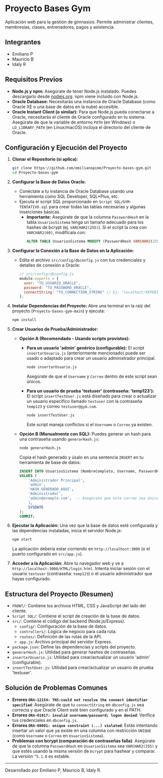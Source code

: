 # Proyecto Bases Gym

Aplicación web para la gestión de gimnasios. Permite administrar clientes, membresías, clases, entrenadores, pagos y asistencia.

## Integrantes

*   Emiliano P
*   Mauricio B
*   Idaly R

## Requisitos Previos

*   **Node.js y npm:** Asegúrate de tener Node.js instalado. Puedes descargarlo desde [nodejs.org](https://nodejs.org/). npm viene incluido con Node.js.
*   **Oracle Database:** Necesitarás una instancia de Oracle Database (como Oracle XE o una base de datos en la nube) accesible.
*   **Oracle Instant Client (o similar):** Para que Node.js pueda conectarse a Oracle, necesitarás el cliente de Oracle configurado en tu sistema. Asegúrate de que la variable de entorno `PATH` (en Windows) o `LD_LIBRARY_PATH` (en Linux/macOS) incluya el directorio del cliente de Oracle.

## Configuración y Ejecución del Proyecto

1.  **Clonar el Repositorio (si aplica):**
    ```bash
    git clone https://github.com/emilianopime/Proyecto-bases-gym.git
    cd Proyecto-bases-gym
    ```

2.  **Configurar la Base de Datos Oracle:**
    *   Conéctate a tu instancia de Oracle Database usando una herramienta como SQL Developer, SQL*Plus, etc.
    *   Ejecuta el script SQL proporcionado en `Script SQL/GYM-TENTATIVO.sql` para crear todas las tablas necesarias y algunas inserciones básicas.
        *   **Importante:** Asegúrate de que la columna `PasswordHash` en la tabla `UsuariosSistema` tenga un tamaño adecuado para los hashes de bcrypt (ej. `VARCHAR2(255)`). Si el script la crea con `VARCHAR2(60)`, modifícala con:
            ```sql
            ALTER TABLE UsuariosSistema MODIFY (PasswordHash VARCHAR2(255));
            ```

3.  **Configurar la Conexión a la Base de Datos en la Aplicación:**
    *   Edita el archivo `src/config/dbconfig.js` con tus credenciales y detalles de conexión a Oracle:
        ```javascript
        // src/config/dbconfig.js
        module.exports = {
          user: "TU_USUARIO_ORACLE",
          password: "TU_PASSWORD_ORACLE",
          connectString: "TU_CONNECTION_STRING" // Ej: "localhost/XEPDB1" o "hostname:port/service_name"
        };
        ```

4.  **Instalar Dependencias del Proyecto:**
    Abre una terminal en la raíz del proyecto (`Proyecto-bases-gym-main`) y ejecuta:
    ```bash
    npm install
    ```

5.  **Crear Usuarios de Prueba/Administrador:**
    *   **Opción A (Recomendado - Usando scripts provistos):**
        *   **Para un usuario 'admin' genérico (configurable):**
            El script `insertarUsuario.js` (anteriormente mencionado) puede ser usado o adaptado para crear un usuario administrador principal.
            ```bash
            node insertarUsuario.js 
            ```
            Asegúrate de que el `Username` y `Correo` dentro de este script sean únicos.

        *   **Para un usuario de prueba 'testuser' (contraseña: 'temp123'):**
            El script `insertTestUser.js` está diseñado para crear o actualizar un usuario específico llamado `testuser` con la contraseña `temp123` y correo `testuser@gym.com`.
            ```bash
            node insertTestUser.js
            ```
            Este script maneja conflictos si el `Username` o `Correo` ya existen.

    *   **Opción B (Manualmente con SQL):**
        Puedes generar un hash para una contraseña usando `generarHash.js`:
        ```bash
        node generarHash.js
        ```
        Copia el hash generado y úsalo en una sentencia `INSERT` en tu herramienta de base de datos:
        ```sql
        INSERT INTO UsuariosSistema (NombreCompleto, Username, PasswordHash, Rol, Correo, Activo, FechaCreacion) 
        VALUES (
            'Administrador Principal', 
            'admin', 
            'HASH_GENERADO_AQUI', 
            'Administrador', 
            'admin@example.com',  -- Asegúrate que este correo sea único
            1, 
            SYSDATE
        );
        COMMIT;
        ```

6.  **Ejecutar la Aplicación:**
    Una vez que la base de datos esté configurada y las dependencias instaladas, inicia el servidor Node.js:
    ```bash
    npm start
    ```
    La aplicación debería estar corriendo en `http://localhost:3000` (o el puerto configurado en `src/app.js`).

7.  **Acceder a la Aplicación:**
    Abre tu navegador web y ve a `http://localhost:3000/HTML/login.html`.
    Intenta iniciar sesión con el usuario `testuser` (contraseña: `temp123`) o el usuario administrador que hayas configurado.

## Estructura del Proyecto (Resumen)

*   `FRONT/`: Contiene los archivos HTML, CSS y JavaScript del lado del cliente.
*   `Script SQL/`: Contiene el script de creación de la base de datos.
*   `src/`: Contiene el código del backend (Node.js/Express).
    *   `config/`: Configuración de la base de datos.
    *   `controllers/`: Lógica de negocio para cada ruta.
    *   `routes/`: Definición de las rutas de la API.
    *   `app.js`: Archivo principal del servidor Express.
*   `package.json`: Define las dependencias y scripts del proyecto.
*   `generarHash.js`: Utilidad para generar hashes de contraseñas.
*   `insertarUsuario.js`: Utilidad para crear/actualizar un usuario 'admin' (configurable).
*   `insertTestUser.js`: Utilidad para crear/actualizar un usuario de prueba 'testuser'.

## Solución de Problemas Comunes

*   **Errores `ORA-12154: TNS:could not resolve the connect identifier specified`**: Asegúrate de que tu `connectString` en `dbconfig.js` sea correcta y que Oracle Client esté bien configurado y en el PATH.
*   **Errores `ORA-01017: invalid username/password; logon denied`**: Verifica tus credenciales en `dbconfig.js`.
*   **Errores `ORA-00001: unique constraint (...) violated`**: Estás intentando insertar un valor que ya existe en una columna con restricción `UNIQUE` (como `Username` o `Correo` en `UsuariosSistema`).
*   **Problemas con bcrypt (comparación de contraseñas falla)**: Asegúrate de que la columna `PasswordHash` en `UsuariosSistema` sea `VARCHAR2(255)` y que estés usando la misma versión de `bcrypt` para hashear y comparar. La versión `^5.1.0` es estable.

---
Desarrollado por Emiliano P, Mauricio B, Idaly R.
